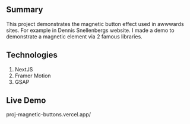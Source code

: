 
## Summary
This project demonstrates the magnetic button effect used in awwwards sites. For example in Dennis Snellenbergs website. I made a demo to demonstrate a magnetic element via 2 famous libraries.

## Technologies
1. NextJS
2. Framer Motion
3. GSAP

## Live Demo
proj-magnetic-buttons.vercel.app/

